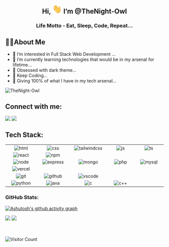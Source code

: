 <h2 align="center">Hi, <img src="https://raw.githubusercontent.com/ABSphreak/ABSphreak/master/gifs/Hi.gif" height="30px" width="30px"> I’m @TheNight-Owl </h2>
<h3 align="center">Life Motto - Eat, Sleep, Code, Repeat...</h3>

## 🦸‍♂️About Me
- 👀 I’m interested in Full Stack Web Development ...
- 🌱 I’m currently learning technologies that would be in my arsenal for lifetime...
- 🤩 Obsessed with dark theme...
- 🚀 Keep Coding...
- 💯 Giving 100% of what I have in my tech arsenal...

<!---
TheNight-Owl/TheNight-Owl is a ✨ special ✨ repository because its `README.md` (this file) appears on your GitHub profile.
You can click the Preview link to take a look at your changes.
--->
<p align="left"> <img src="https://komarev.com/ghpvc/?username=TheNight-Owl&label=Profile%20views&color=0e75b6&style=flat" alt="TheNight-Owl" /> </p>

## Connect with me:     

<div>
    <a href="https://www.linkedin.com/in/arkadyuti-das-b23835223/" target="_blank" rel="noreferrer"><img src="https://img.shields.io/badge/LinkedIn-0077B5?style=for-the-badge&logo=linkedin&logoColor=white"/></a>
    <a href="mailto:dasarkadyuti001@gmail.com" target="blank" rel="noreferrer"><img src="https://img.shields.io/badge/Gmail-d44638?style=for-the-badge&logo=gmail&logoColor=white"/></a>
</div>

## Tech Stack:

<table width="100">
        <tr align="center">
            <td width="190" align='center'>
                <img src="https://cdn.jsdelivr.net/gh/devicons/devicon/icons/html5/html5-original.svg" height="60" alt="html"/>
            </td>
            <td width="190" align="center">
                <img src="https://cdn.jsdelivr.net/gh/devicons/devicon/icons/css3/css3-original.svg" height="60" alt="css"/>
            </td>
            <td width="190" align="center">
                <img src='https://www.vectorlogo.zone/logos/tailwindcss/tailwindcss-icon.svg' alt="tailwindcss"/>
            </td>
            <td width="190" align='center'>
                <img src="https://cdn.jsdelivr.net/gh/devicons/devicon/icons/javascript/javascript-original.svg" alt="js" height="60"/>
            </td>
            <td width="190" align='center'>
                <img src="https://cdn.jsdelivr.net/gh/devicons/devicon/icons/typescript/typescript-original.svg" alt="ts" height="60"/>
            </td>
        </tr>
        <tr>
            <td width="190" align='center'>
                <img src='https://www.vectorlogo.zone/logos/reactjs/reactjs-ar21.svg' alt="react" />
            </td>
            <td width="190" align="center">
                <img src="https://cdn.jsdelivr.net/gh/devicons/devicon/icons/npm/npm-original-wordmark.svg" alt="npm" height="60"/>
            </td>
        </tr>
        <tr>
            <td width="190" align="center">
                <img src='https://www.vectorlogo.zone/logos/nodejs/nodejs-ar21.svg' alt="node" />
            </td>
            <td width="190" align="center">
                <img src="https://cdn.jsdelivr.net/gh/devicons/devicon/icons/express/express-original.svg" alt="express" height="60" />
            </td>
            <td width="190" align="center">
                <img src='https://www.vectorlogo.zone/logos/mongodb/mongodb-ar21.svg' alt="mongo" />
            </td>
            <td width="190" align="center">
                <img src='https://www.vectorlogo.zone/logos/php/php-ar21.svg' alt="php" />
            </td>
            <td width="190" align="center">
                <img src='https://www.vectorlogo.zone/logos/mysql/mysql-ar21.svg' alt="mysql" />
            </td>
        </tr>
        <tr>
            <td width="190" align="center">
                <img src='https://img.shields.io/badge/vercel-fffcde?style=for-the-badge&logo=vercel&logoColor=black' alt="vercel" />
            </td>
        </tr>
        <tr>
            <td width="190" align="center">
                <img src="https://www.vectorlogo.zone/logos/git-scm/git-scm-icon.svg" alt="git" />
            </td>
            <td width="190" align="center">
                <img src="https://www.vectorlogo.zone/logos/github/github-icon.svg" alt="github" />
            </td>
            <td width="190" align="center">
                <img src="https://cdn.jsdelivr.net/gh/devicons/devicon/icons/vscode/vscode-original-wordmark.svg" alt="vscode" height="60" />
            </td>
        </tr>
        <tr>
            <td width="190" align="center">
                <img src="https://www.vectorlogo.zone/logos/python/python-ar21.svg" alt="python">
            </td>
            <td width="190" align="center">
                <img src="https://www.vectorlogo.zone/logos/java/java-ar21.svg" alt="java">
            </td>
            <td width="190" align="center">
                <img src="https://cdn.jsdelivr.net/gh/devicons/devicon/icons/c/c-original.svg" alt="c" height="60" />
            </td>
            <td width="190" align="center">
                <img src="https://cdn.jsdelivr.net/gh/devicons/devicon/icons/cplusplus/cplusplus-original.svg"
                    height="60" alt="c++" />
            </td>
    </table>


### GitHub Stats:
[![Ashutosh's github activity graph](https://github-readme-activity-graph.vercel.app/graph?username=TheNight-Owl&theme=tokyo-night)](https://github.com/ashutosh00710/github-readme-activity-graph)
<div>
    <img src="https://github-readme-stats.vercel.app/api?username=TheNight-Owl&theme=radical&hide_border=false&include_all_commits=false&count_private=false"/>
    <img src="https://github-readme-streak-stats.herokuapp.com/?user=TheNight-Owl&theme=radical&hide_border=false"/>
</div>

<br/> <br/>
![Visitor Count](https://profile-counter.glitch.me/TheNight-Owl/count.svg)
